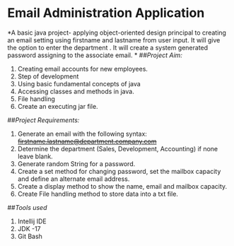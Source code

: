 # **Email Administration Application** 
*A basic java project- applying object-oriented design principal to
creating an email setting using firstname and lastname from user input.
It will give the option to enter the department . 
It will create a system generated password assigning to the associate email. 
* 
##*Project Aim:* 
1. Creating email accounts for new employees. 
2. Step of development
3. Using basic fundamental concepts of java
4. Accessing classes and methods in java.
5. File handling
6. Create an executing jar file. 

##*Project Requirements:* 

1. Generate an email with the following syntax:
~~firstname.lastname@department.company.com~~
2. Determine the department (Sales, Development, Accounting) if none leave blank.
3. Generate random String for a password.
4. Create a set method for changing password, set the mailbox capacity and define an alternate email address.
5. Create a display method to show the name, email and mailbox capacity.
6. Create File handling method to store data into a txt file. 

##*Tools used*

1. Intellij IDE 
2. JDK -17
3. Git Bash 



